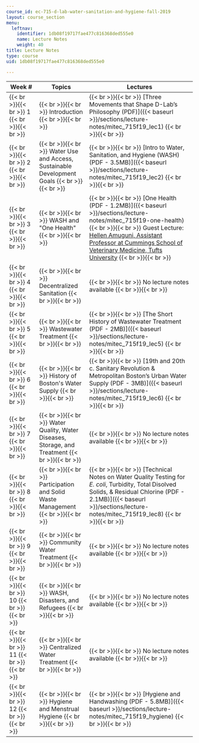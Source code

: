 ```yaml
---
course_id: ec-715-d-lab-water-sanitation-and-hygiene-fall-2019
layout: course_section
menu:
  leftnav:
    identifier: 1db08f19717fae477c816368ded555e0
    name: Lecture Notes
    weight: 40
title: Lecture Notes
type: course
uid: 1db08f19717fae477c816368ded555e0

---
```


| Week # | Topics | Lectures |
| --- | --- | --- |
|  {{< br >}}{{< br >}} 1 {{< br >}}{{< br >}}  |  {{< br >}}{{< br >}} Introduction {{< br >}}{{< br >}}  |  {{< br >}}{{< br >}} [Three Movements that Shape D-Lab’s Philosophy (PDF)]({{< baseurl >}}/sections/lecture-notes/mitec_715f19_lec1) {{< br >}}{{< br >}}  |
|  {{< br >}}{{< br >}} 2 {{< br >}}{{< br >}}  |  {{< br >}}{{< br >}} Water Use and Access, Sustainable Development Goals {{< br >}}{{< br >}}  |  {{< br >}}{{< br >}} [Intro to Water, Sanitation, and Hygiene (WASH) (PDF - 3.5MB)]({{< baseurl >}}/sections/lecture-notes/mitec_715f19_lec2) {{< br >}}{{< br >}}  |
|  {{< br >}}{{< br >}} 3 {{< br >}}{{< br >}}  |  {{< br >}}{{< br >}} WASH and "One Health" {{< br >}}{{< br >}}  |  {{< br >}}{{< br >}} [One Health (PDF - 1.2MB)]({{< baseurl >}}/sections/lecture-notes/mitec_715f19-one-health) {{< br >}}{{< br >}} Guest Lecture: [Hellen Amuguni, Assistant Professor at Cummings School of Veterinary Medicine, Tufts University](http://vetprofiles.tufts.edu/faculty/janetrix-hellen-amuguni) {{< br >}}{{< br >}}  |
|  {{< br >}}{{< br >}} 4 {{< br >}}{{< br >}}  |  {{< br >}}{{< br >}} Decentralized Sanitation {{< br >}}{{< br >}}  |  {{< br >}}{{< br >}} No lecture notes available {{< br >}}{{< br >}}  |
|  {{< br >}}{{< br >}} 5 {{< br >}}{{< br >}}  |  {{< br >}}{{< br >}} Wastewater Treatment {{< br >}}{{< br >}}  |  {{< br >}}{{< br >}} [The Short History of Wastewater Treatment (PDF - 2MB)]({{< baseurl >}}/sections/lecture-notes/mitec_715f19_lec5) {{< br >}}{{< br >}}  |
|  {{< br >}}{{< br >}} 6 {{< br >}}{{< br >}}  |  {{< br >}}{{< br >}} History of Boston's Water Supply {{< br >}}{{< br >}}  |  {{< br >}}{{< br >}} [19th and 20th c. Sanitary Revolution & Metropolitan Boston’s Urban Water Supply (PDF - 3MB)]({{< baseurl >}}/sections/lecture-notes/mitec_715f19_lec6) {{< br >}}{{< br >}}  |
|  {{< br >}}{{< br >}} 7 {{< br >}}{{< br >}}  |  {{< br >}}{{< br >}} Water Quality, Water Diseases, Storage, and Treatment {{< br >}}{{< br >}}  |  {{< br >}}{{< br >}} No lecture notes available {{< br >}}{{< br >}}  |
|  {{< br >}}{{< br >}} 8 {{< br >}}{{< br >}}  |  {{< br >}}{{< br >}} Participation and Solid Waste Management {{< br >}}{{< br >}}  |  {{< br >}}{{< br >}} [Technical Notes on Water Quality Testing for _E. coli_, Turbidity, Total Disolved Solids, & Residual Chlorine (PDF - 2.1MB)]({{< baseurl >}}/sections/lecture-notes/mitec_715f19_lec8) {{< br >}}{{< br >}}  |
|  {{< br >}}{{< br >}} 9 {{< br >}}{{< br >}}  |  {{< br >}}{{< br >}} Community Water Treatment {{< br >}}{{< br >}}  |  {{< br >}}{{< br >}} No lecture notes available {{< br >}}{{< br >}}  |
|  {{< br >}}{{< br >}} 10 {{< br >}}{{< br >}}  |  {{< br >}}{{< br >}} WASH, Disasters, and Refugees {{< br >}}{{< br >}}  |  {{< br >}}{{< br >}} No lecture notes available {{< br >}}{{< br >}}  |
|  {{< br >}}{{< br >}} 11 {{< br >}}{{< br >}}  |  {{< br >}}{{< br >}} Centralized Water Treatment {{< br >}}{{< br >}}  |  {{< br >}}{{< br >}} No lecture notes available {{< br >}}{{< br >}}  |
|  {{< br >}}{{< br >}} 12 {{< br >}}{{< br >}}  |  {{< br >}}{{< br >}} Hygiene and Menstrual Hygiene {{< br >}}{{< br >}}  |  {{< br >}}{{< br >}} [Hygiene and Handwashing (PDF - 5.8MB)]({{< baseurl >}}/sections/lecture-notes/mitec_715f19_hygiene) {{< br >}}{{< br >}}
